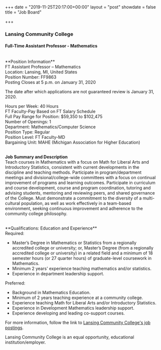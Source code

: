 +++
date = "2019-11-25T20:17:00+00:00"
layout = "post"
showdate = false
title = "Job Board"

+++
### Lansing Community College
#### Full-Time Assistant Professor - Mathematics

<br>
**Position Information**<br>
FT Assistant Professor – Mathematics</br>
Location: Lansing, MI, United States</br>
Position Number: FF9863</br>
Posting Closes at 5 p.m. on January 31, 2020</br>

The date after which applications are not guaranteed review is January 31, 2020.</br>

Hours per Week: 40 Hours</br>
FT Faculty-Pay Based on FT Salary Schedule</br>
Full Pay Range for Position: $59,350 to $102,475</br>
Number of Openings: 1</br>
Department: Mathematics/Computer Science</br>
Position Type: Regular</br>
Position Level: FT Faculty-MD</br>
Bargaining Unit: MAHE (Michigan Association for Higher Education)</br></br>

**Job Summary and Description**<br>
Teach courses in Mathematics with a focus on Math for Liberal Arts and Introductory Statistics, consistent with current developments 
in the discipline and teaching methods.  Participate in program/department meetings and divisional/college-wide committees with a 
focus on continual improvement of programs and learning outcomes.  Participate in curriculum and course development, course and 
program coordination, tutoring and advising students, mentoring and reviewing peers, and shared governance of the College. Must demonstrate a commitment to the diversity of a multi-cultural population, as well as work effectively in a team-based environment, seeking continuous improvement and adherence to the community college philosophy.

<br>
**Qualifications: Education and Experience**<br>
Required:<br>
<ul>
 <li>Master’s Degree in Mathematics or Statistics from a regionally accredited college or university; or, Master’s Degree 
 (from a regionally accredited college or university) in a related field and a minimum of 18 semester hours (or 27 quarter hours) 
 of graduate-level coursework in Mathematics. </li>
 <li>Minimum 2 years' experience teaching mathematics and/or statistics. </li>
 <li>Experience in department leadership support. </li></ul>
 
Preferred:<br>
<ul>
 <li>Background in Mathematics Education.</li>
 <li>Minimum of 2 years teaching experience at a community college.</li>
 <li>Experience teaching Math for Liberal Arts and/or Introductory Statistics.</li>
 <li>Experience in Development Mathematics leadership support.</li>
 <li>Experience developing and leading co-support courses.</li></ul>
 
For more information, follow the link to <a href="https://lcc.csod.com/ux/ats/careersite/2/home/requisition/899?c=lcc">Lansing Community College's job postings</a>. 

Lansing Community College is an equal opportunity, educational institution/employer.
